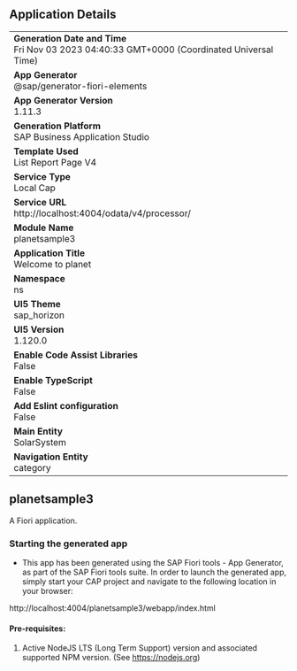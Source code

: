 ## Application Details
|               |
| ------------- |
|**Generation Date and Time**<br>Fri Nov 03 2023 04:40:33 GMT+0000 (Coordinated Universal Time)|
|**App Generator**<br>@sap/generator-fiori-elements|
|**App Generator Version**<br>1.11.3|
|**Generation Platform**<br>SAP Business Application Studio|
|**Template Used**<br>List Report Page V4|
|**Service Type**<br>Local Cap|
|**Service URL**<br>http://localhost:4004/odata/v4/processor/
|**Module Name**<br>planetsample3|
|**Application Title**<br>Welcome to planet|
|**Namespace**<br>ns|
|**UI5 Theme**<br>sap_horizon|
|**UI5 Version**<br>1.120.0|
|**Enable Code Assist Libraries**<br>False|
|**Enable TypeScript**<br>False|
|**Add Eslint configuration**<br>False|
|**Main Entity**<br>SolarSystem|
|**Navigation Entity**<br>category|

## planetsample3

A Fiori application.

### Starting the generated app

-   This app has been generated using the SAP Fiori tools - App Generator, as part of the SAP Fiori tools suite.  In order to launch the generated app, simply start your CAP project and navigate to the following location in your browser:

http://localhost:4004/planetsample3/webapp/index.html

#### Pre-requisites:

1. Active NodeJS LTS (Long Term Support) version and associated supported NPM version.  (See https://nodejs.org)


